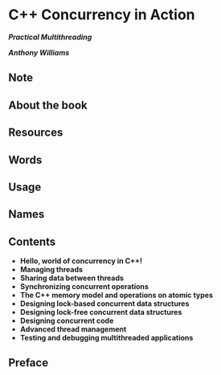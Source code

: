 # C++ Concurrency in Action

***Practical Multithreading***

***Anthony Williams***


## Note

## About the book

## Resources

## Words

## Usage

## Names

## Contents

- **Hello, world of concurrency in C++!**
- **Managing threads**
- **Sharing data between threads**
- **Synchronizing concurrent operations**
- **The C++ memory model and operations on atomic types**
- **Designing lock-based concurrent data structures**
- **Designing lock-free concurrent data structures**
- **Designing concurrent code**
- **Advanced thread management**
- **Testing and debugging multithreaded applications**


## Preface






















